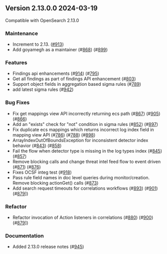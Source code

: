 ## Version 2.13.0.0 2024-03-19

Compatible with OpenSearch 2.13.0

### Maintenance
* Increment to 2.13. ([#913](https://github.com/opensearch-project/security-analytics/pull/913))
* Add goyamegh as a maintainer (#[868](https://github.com/opensearch-project/security-analytics/pull/868)) (#[899](https://github.com/opensearch-project/security-analytics/pull/899))

### Features
* Findings api enhancements (#[914](https://github.com/opensearch-project/security-analytics/pull/914)) (#[795](https://github.com/opensearch-project/security-analytics/issues/795))
* Get all findings as part of findings API enhancement (#[803](https://github.com/opensearch-project/security-analytics/pull/803))
* Support object fields in aggregation based sigma rules (#[789](https://github.com/opensearch-project/security-analytics/pull/789))
* add latest sigma rules (#[942](https://github.com/opensearch-project/security-analytics/pull/942))

### Bug Fixes
* Fix get mappings view API incorrectly returning ecs path (#[867](https://github.com/opensearch-project/security-analytics/pull/867)) (#[905](https://github.com/opensearch-project/security-analytics/pull/905)) (#[866](https://github.com/opensearch-project/security-analytics/issues/866))
* Add an "exists" check for "not" condition in sigma rules (#[852](https://github.com/opensearch-project/security-analytics/pull/852)) (#[897](https://github.com/opensearch-project/security-analytics/pull/897))
* Fix duplicate ecs mappings which returns incorrect log index field in mapping view API (#[786](https://github.com/opensearch-project/security-analytics/pull/786)) (#[788](https://github.com/opensearch-project/security-analytics/pull/788)) (#[898](https://github.com/opensearch-project/security-analytics/pull/898))
* ArrayIndexOutOfBoundsException for inconsistent detector index behavior (#[843](https://github.com/opensearch-project/security-analytics/pull/843)) (#[858](https://github.com/opensearch-project/security-analytics/pull/852))
* Fail the flow when detector type is missing in the log types index (#[845](https://github.com/opensearch-project/security-analytics/pull/845)) (#[857](https://github.com/opensearch-project/security-analytics/pull/857))
* Remove blocking calls and change threat intel feed flow to event driven (#[871](https://github.com/opensearch-project/security-analytics/pull/871)) (#[876](https://github.com/opensearch-project/security-analytics/pull/876))
* Fixes OCSF integ test (#[918](https://github.com/opensearch-project/security-analytics/pull/918))
* Pass rule field names in doc level queries during monitor/creation. Remove blocking actionGet() calls (#[873](https://github.com/opensearch-project/security-analytics/pull/873))
* Add search request timeouts for correlations workflows (#[893](https://github.com/opensearch-project/security-analytics/pull/893)) (#[901](https://github.com/opensearch-project/security-analytics/pull/893)) (#[879](https://github.com/opensearch-project/security-analytics/issues/879)])

### Refactor
* Refactor invocation of Action listeners in correlations (#[880](https://github.com/opensearch-project/security-analytics/issues/879)) (#[900](https://github.com/opensearch-project/security-analytics/issues/879)) (#[879](https://github.com/opensearch-project/security-analytics/issues/879)])

### Documentation
* Added 2.13.0 release notes (#[945](https://github.com/opensearch-project/security-analytics/pull/945))